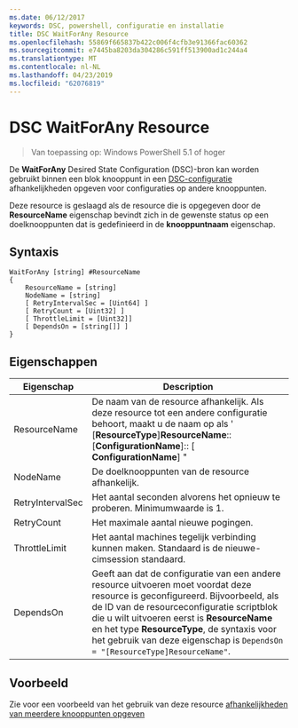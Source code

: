 ```yaml
---
ms.date: 06/12/2017
keywords: DSC, powershell, configuratie en installatie
title: DSC WaitForAny Resource
ms.openlocfilehash: 55869f665837b422c006f4cfb3e91366fac60362
ms.sourcegitcommit: e7445ba8203da304286c591ff513900ad1c244a4
ms.translationtype: MT
ms.contentlocale: nl-NL
ms.lasthandoff: 04/23/2019
ms.locfileid: "62076819"
---
```

# <a name="dsc-waitforany-resource"></a>DSC WaitForAny Resource

> Van toepassing op: Windows PowerShell 5.1 of hoger

De **WaitForAny** Desired State Configuration (DSC)-bron kan worden gebruikt binnen een blok knooppunt in een [DSC-configuratie](../../../configurations/configurations.md) afhankelijkheden opgeven voor configuraties op andere knooppunten.

Deze resource is geslaagd als de resource die is opgegeven door de **ResourceName** eigenschap bevindt zich in de gewenste status op een doelknooppunten dat is gedefinieerd in de **knooppuntnaam** eigenschap.


## <a name="syntax"></a>Syntaxis

```
WaitForAny [string] #ResourceName
{
    ResourceName = [string]
    NodeName = [string]
    [ RetryIntervalSec = [Uint64] ]
    [ RetryCount = [Uint32] ]
    [ ThrottleLimit = [Uint32]]
    [ DependsOn = [string[]] ]
}
```

## <a name="properties"></a>Eigenschappen

|  Eigenschap  |  Description   |
|---|---|
| ResourceName| De naam van de resource afhankelijk. Als deze resource tot een andere configuratie behoort, maakt u de naam op als ' [__ResourceType__]__ResourceName__:: [__ConfigurationName__]:: [ __ConfigurationName__] "|
| NodeName| De doelknooppunten van de resource afhankelijk.|
| RetryIntervalSec| Het aantal seconden alvorens het opnieuw te proberen. Minimumwaarde is 1.|
| RetryCount| Het maximale aantal nieuwe pogingen.|
| ThrottleLimit| Het aantal machines tegelijk verbinding kunnen maken. Standaard is de nieuwe-cimsession standaard.|
| DependsOn | Geeft aan dat de configuratie van een andere resource uitvoeren moet voordat deze resource is geconfigureerd. Bijvoorbeeld, als de ID van de resourceconfiguratie scriptblok die u wilt uitvoeren eerst is __ResourceName__ en het type __ResourceType__, de syntaxis voor het gebruik van deze eigenschap is `DependsOn = "[ResourceType]ResourceName"`.|

## <a name="example"></a>Voorbeeld

Zie voor een voorbeeld van het gebruik van deze resource [afhankelijkheden van meerdere knooppunten opgeven](../../../configurations/crossNodeDependencies.md)
